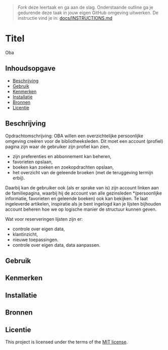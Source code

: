 > _Fork_ deze leertaak en ga aan de slag. Onderstaande outline ga je gedurende deze taak in jouw eigen GitHub omgeving uitwerken. De instructie vind je in: [docs/INSTRUCTIONS.md](docs/INSTRUCTIONS.md)

# Titel
<!-- Geef je project een titel en schrijf in één zin wat het is -->
Oba

## Inhoudsopgave

  * [Beschrijving](#beschrijving)
  * [Gebruik](#gebruik)
  * [Kenmerken](#kenmerken)
  * [Installatie](#installatie)
  * [Bronnen](#bronnen)
  * [Licentie](#licentie)

## Beschrijving
<!-- In de Beschrijving staat kort beschreven wat voor project het is en wat je hebt gemaakt -->
<!-- Voeg een mooie poster visual toe 📸 -->
<!-- Voeg een link toe naar Github Pages 🌐-->
Opdrachtomschrijving:
OBA willen een overzichtelijke persoonlijke omgeving creëren voor de bibliotheeksleden. 
Dit moet een account (profiel) pagina zijn waar de gebruiker zijn profiel kan zien, 
- zijn preferenties en abbonnement kan beheren, 
- favorieten opslaan, 
- boeken kan zoeken en zoekopdrachten opslaan, 
- het overzicht van de geleende broeken (met de teruggeving termijn erbij). 

Daarbij kan de gebruiker ook (als er sprake van is) zijn account linken aan de familiepagina, waarbij hij de account van alle gezinsleden *(persoonlijke informatie, favorieten en geleende boeken) ook kan bekijken. Te laat ingeleverde artikelen, inspiratie als je bent ingelogd kan je lijsten bijhouden account beheren hoe we op logische manier de structuur kunnen geven. 

Wat voor reserveringen lijsten zijn er:
* controle over eigen data, 
* klantinzicht,
* nieuwe toepassingen.
* controle over eigen data, data aanpassen.


## Gebruik
<!--Bij Gebruik staat hoe je project er uit ziet, hoe het werkt en wat je er mee kan. -->

## Kenmerken
<!-- Bij Kenmerken staat welke technieken zijn gebruikt en hoe. Wat is de HTML structuur? Wat zijn de belangrijkste dingen in CSS? Wat is er met Javascript gedaan en hoe? Misschien heb je een framwork of library gebruikt? -->

## Installatie
<!-- Bij Instalatie staat hoe een andere developer aan jouw repo kan werken -->


## Bronnen

## Licentie

This project is licensed under the terms of the [MIT license](./LICENSE).
